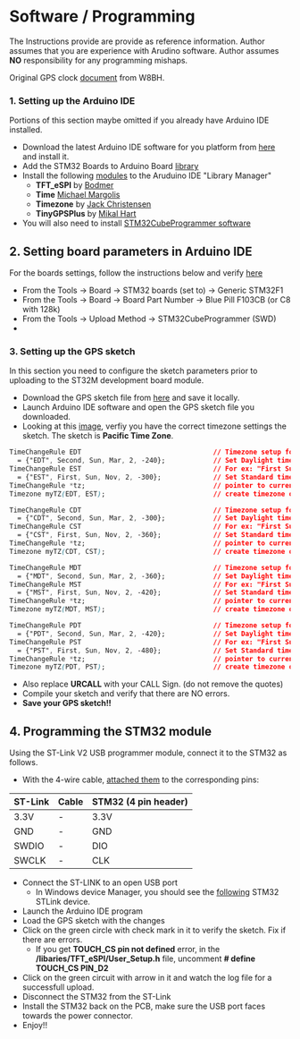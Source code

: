 # Software / Programming
The Instructions provide are provide as reference information. Author assumes that you are experience with Arudino software.
Author assumes **NO** responsibility for any programming mishaps.

Original GPS clock [document](http://w8bh.net/gps_clock.pdf) from W8BH. 

### 1. Setting up the Arduino IDE
Portions of this section maybe omitted if you already have Arduino IDE installed.  

* Download the latest Arduino IDE software for you platform from [here](https://www.arduino.cc/en/Main/Software) and install it.
* Add the STM32 Boards to Arduino Board [library](https://github.com/stm32duino/Arduino_Core_STM32/wiki/Getting-Started)
* Install the following [modules](https://github.com/kj7dz/GPS-clock/blob/main/images/IDE%20modules.jpg) to the Aruduino IDE "Library Manager"
	* **TFT_eSPI** by [Bodmer](https://github.com/Bodmer/TFT_eSPI)
	* **Time** [Michael Margolis](https://github.com/PaulStoffregen/Time)
	* **Timezone** by [Jack Christensen](https://github.com/JChristensen/Timezone)
	* **TinyGPSPlus** by [Mikal Hart](https://github.com/mikalhart/TinyGPSPlus)
 * You will also need to install [STM32CubeProgrammer software](https://www.st.com/en/development-tools/stm32cubeprog.html#get-software)
  
## 2. Setting board parameters in Arduino IDE
For the boards settings, follow the instructions below and verify [here](https://github.com/kj7dz/GPS-clock/blob/main/images/Board%20Settings.png)
* From the Tools -> Board -> STM32 boards (set to) -> Generic STM32F1
* From the Tools -> Board -> Board Part Number -> Blue Pill F103CB (or C8 with 128k)
* From the Tools -> Upload Method -> STM32CubeProgrammer (SWD)
* 
### 3. Setting up the GPS sketch 
In this section you need to configure the sketch parameters prior to uploading to the ST32M development board module.  

* Download the GPS sketch file from [here](https://github.com/kj7dz/GPS-clock/blob/main/Sketch%20code/GPS_Clock_Triplel_STM_32.ino) and save it locally.
* Launch Arduino IDE software and open the GPS sketch file you downloaded.
* Looking at this [image](https://github.com/kj7dz/GPS-clock/blob/main/images/GPS%20sketch.jpg), verfiy you have the correct timezone settings the sketch.  The sketch is **Pacific Time Zone**.
```css
TimeChangeRule EDT                                 // Timezone setup for EST/EDT.
  = {"EDT", Second, Sun, Mar, 2, -240};            // Set Daylight time here.  UTC-4hrs
TimeChangeRule EST                                 // For ex: "First Sunday in Nov at 02:00"
  = {"EST", First, Sun, Nov, 2, -300};             // Set Standard time here.  UTC-5hrs
TimeChangeRule *tz;                                // pointer to current time change rule
Timezone myTZ(EDT, EST);                           // create timezone object with rules above
```
```css
TimeChangeRule CDT                                 // Timezone setup for CST/CDT.
  = {"CDT", Second, Sun, Mar, 2, -300};            // Set Daylight time here.  UTC-5hrs
TimeChangeRule CST                                 // For ex: "First Sunday in Nov at 02:00"
  = {"CST", First, Sun, Nov, 2, -360};             // Set Standard time here.  UTC-6hrs
TimeChangeRule *tz;                                // pointer to current time change rule
Timezone myTZ(CDT, CST);                           // create timezone object with rules above
```
```css
TimeChangeRule MDT                                 // Timezone setup for MST/MDT.
  = {"MDT", Second, Sun, Mar, 2, -360};            // Set Daylight time here.  UTC-6hrs
TimeChangeRule MST                                 // For ex: "First Sunday in Nov at 02:00"
  = {"MST", First, Sun, Nov, 2, -420};             // Set Standard time here.  UTC-7hrs
TimeChangeRule *tz;                                // pointer to current time change rule
Timezone myTZ(MDT, MST);                           // create timezone object with rules above
```
```css
TimeChangeRule PDT                                 // Timezone setup for PST/PDT.
  = {"PDT", Second, Sun, Mar, 2, -420};            // Set Daylight time here.  UTC-7hrs
TimeChangeRule PST                                 // For ex: "First Sunday in Nov at 02:00"
  = {"PST", First, Sun, Nov, 2, -480};             // Set Standard time here.  UTC-8hrs
TimeChangeRule *tz;                                // pointer to current time change rule
Timezone myTZ(PDT, PST);                           // create timezone object with rules above
```
* Also replace **URCALL** with your CALL Sign. (do not remove the quotes)
* Compile your sketch and verify that there are NO errors.
* **Save your GPS sketch!!**


## 4. Programming the STM32 module
Using the ST-Link V2 USB programmer module, connect it to the STM32 as follows.
* With the 4-wire cable, [attached them](https://github.com/kj7dz/GPS-clock/blob/main/images/Programmer%201.png) to the corresponding pins:

|ST-Link | Cable| STM32 (4 pin header) |
| --- | - | --- |
| 3.3V |  - | 3.3V |
| GND  | - | GND |
| SWDIO | - | DIO |
| SWCLK | - | CLK | 
* Connect the ST-LINK to an open USB port
	* In Windows device Manager, you should see the [following](https://github.com/kj7dz/GPS-clock/blob/main/images/Device%20Mgr.jpg) STM32 STLink device.
* Launch the Arduino IDE program
* Load the GPS sketch with the changes
* Click on the green circle with check mark in it to verify the sketch.  Fix if there are errors.
  	* If you get **TOUCH_CS pin not defined** error, in the **/libaries/TFT_eSPI/User_Setup.h** file, uncomment **# define TOUCH_CS PIN_D2**
* Click on the green circuit with arrow in it and watch the log file for a successfull upload.
* Disconnect the STM32 from the ST-Link
* Install the STM32 back on the PCB, make sure the USB port faces towards the power connector.
* Enjoy!!
  
